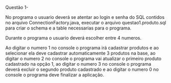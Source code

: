 Questão 1- 

No programa o usuario deverá se atentar ao login e senha do SQL contidos no arquivo ConnectionFactory.java, executar o arquivo questao1.produto.sql para criar o schema e a table necessarias para o programa. 

Durante o programa o usuario deverá escolher entre 4 numeros. 

Ao digitar o numero 1 no console o programa irá cadastrar produtos e ao selecionar ela deve cadastrar automaticamente 3 produtos na base, ao digitar o numero 2 no console o programa vai atualizar o primeiro produto cadastrado na opção 1, ao digitar o numero 3 no console o programa deverá excluir o segundo produto cadastrado e ao digitar o numero 0 no console o programa deve finalizar a aplicação.
